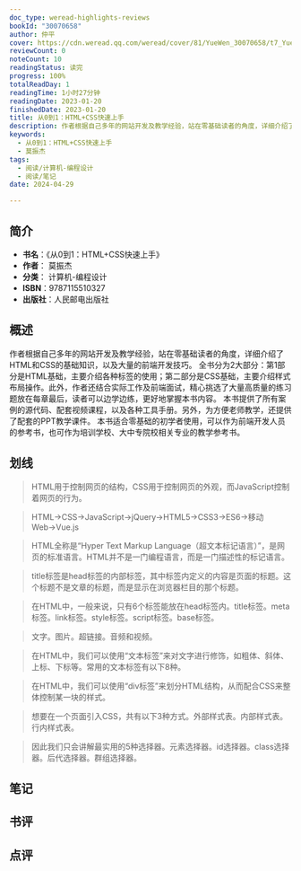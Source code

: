 ```yaml
---
doc_type: weread-highlights-reviews
bookId: "30070658"
author: 仲平
cover: https://cdn.weread.qq.com/weread/cover/81/YueWen_30070658/t7_YueWen_30070658.jpg
reviewCount: 0
noteCount: 10
readingStatus: 读完
progress: 100%
totalReadDay: 1
readingTime: 1小时27分钟
readingDate: 2023-01-20
finishedDate: 2023-01-20
title: 从0到1：HTML+CSS快速上手
description: 作者根据自己多年的网站开发及教学经验，站在零基础读者的角度，详细介绍了HTML和CSS的基础知识，以及大量的前端开发技巧。 全书分为2大部分：第1部分是HTML基础，主要介绍各种标签的使用；第二部分是CSS基础，主要介绍样式布局操作。此外，作者还结合实际工作及前端面试，精心挑选了大量高质量的练习题放在每章最后，读者可以边学边练，更好地掌握本书内容。 本书提供了所有案例的源代码、配套视频课程，以及各种工具手册。另外，为方便老师教学，还提供了配套的PPT教学课件。 本书适合零基础的初学者使用，可以作为前端开发人员的参考书，也可作为培训学校、大中专院校相关专业的教学参考书。
keywords:
  - 从0到1：HTML+CSS快速上手
  - 莫振杰
tags:
  - 阅读/计算机-编程设计
  - 阅读/笔记
date: 2024-04-29

---
```


## 简介

- **书名**：《从0到1：HTML+CSS快速上手》
- **作者**： 莫振杰
- **分类**： 计算机-编程设计
- **ISBN**：9787115510327
- **出版社**：人民邮电出版社

## 概述

作者根据自己多年的网站开发及教学经验，站在零基础读者的角度，详细介绍了HTML和CSS的基础知识，以及大量的前端开发技巧。 全书分为2大部分：第1部分是HTML基础，主要介绍各种标签的使用；第二部分是CSS基础，主要介绍样式布局操作。此外，作者还结合实际工作及前端面试，精心挑选了大量高质量的练习题放在每章最后，读者可以边学边练，更好地掌握本书内容。 本书提供了所有案例的源代码、配套视频课程，以及各种工具手册。另外，为方便老师教学，还提供了配套的PPT教学课件。 本书适合零基础的初学者使用，可以作为前端开发人员的参考书，也可作为培训学校、大中专院校相关专业的教学参考书。

## 划线 
 

> HTML用于控制网页的结构，CSS用于控制网页的外观，而JavaScript控制着网页的行为。 

> HTML→CSS→JavaScript→jQuery→HTML5→CSS3→ES6→移动Web→Vue.js 

> HTML全称是“Hyper Text Markup Language（超文本标记语言）”，是网页的标准语言。HTML并不是一门编程语言，而是一门描述性的标记语言。 

> title标签是head标签的内部标签，其中<title></title>标签内定义的内容是页面的标题。这个标题不是文章的标题，而是显示在浏览器栏目的那个标题。 

> 在HTML中，一般来说，只有6个标签能放在head标签内。title标签。meta标签。link标签。style标签。script标签。base标签。 

> 文字。图片。超链接。音频和视频。 

> 在HTML中，我们可以使用“文本标签”来对文字进行修饰，如粗体、斜体、上标、下标等。常用的文本标签有以下8种。 

> 在HTML中，我们可以使用“div标签”来划分HTML结构，从而配合CSS来整体控制某一块的样式。 

> 想要在一个页面引入CSS，共有以下3种方式。外部样式表。内部样式表。行内样式表。 

> 因此我们只会讲解最实用的5种选择器。元素选择器。id选择器。class选择器。后代选择器。群组选择器。

## 笔记


## 书评


## 点评
